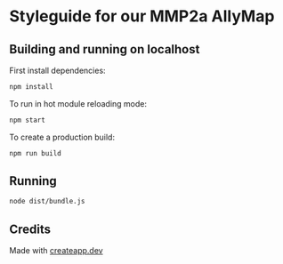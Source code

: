 # Styleguide for our MMP2a AllyMap

## Building and running on localhost

First install dependencies:

```sh
npm install
```

To run in hot module reloading mode:

```sh
npm start
```

To create a production build:

```sh
npm run build
```

## Running

```sh
node dist/bundle.js
```

## Credits

Made with [createapp.dev](https://createapp.dev/)

